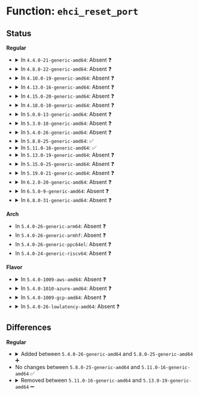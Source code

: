 # Function: <code>ehci_reset_port</code>

## Status
<b>Regular</b>
<ul>
<li>
<details>
<summary>In <code>4.4.0-21-generic-amd64</code>: Absent ❓</summary>

```json
{
  "name": "ehci_reset_port",
  "collision_type": "Unique Static",
  "inline_type": "Full",
  "funcs": [
    {
      "addr": 18446744071585541057,
      "name": "ehci_reset_port",
      "external": false,
      "loc": "drivers/usb/early/ehci-dbgp.c:614",
      "file": "drivers/usb/early/ehci-dbgp.c",
      "inline": "not declared, inlined",
      "caller_inline": [
        "drivers/usb/early/ehci-dbgp.c:_dbgp_external_startup"
      ],
      "caller_func": []
    }
  ],
  "symbols": []
}
```
</details>
</li>
<li>
<details>
<summary>In <code>4.8.0-22-generic-amd64</code>: Absent ❓</summary>

```json
{
  "name": "ehci_reset_port",
  "collision_type": "Unique Static",
  "inline_type": "Full",
  "funcs": [
    {
      "addr": 18446744071585934838,
      "name": "ehci_reset_port",
      "external": false,
      "loc": "drivers/usb/early/ehci-dbgp.c:614",
      "file": "drivers/usb/early/ehci-dbgp.c",
      "inline": "not declared, inlined",
      "caller_inline": [
        "drivers/usb/early/ehci-dbgp.c:_dbgp_external_startup"
      ],
      "caller_func": []
    }
  ],
  "symbols": []
}
```
</details>
</li>
<li>
<details>
<summary>In <code>4.10.0-19-generic-amd64</code>: Absent ❓</summary>

```json
{
  "name": "ehci_reset_port",
  "collision_type": "Unique Static",
  "inline_type": "Full",
  "funcs": [
    {
      "addr": 18446744071586123190,
      "name": "ehci_reset_port",
      "external": false,
      "loc": "drivers/usb/early/ehci-dbgp.c:613",
      "file": "drivers/usb/early/ehci-dbgp.c",
      "inline": "not declared, inlined",
      "caller_inline": [
        "drivers/usb/early/ehci-dbgp.c:_dbgp_external_startup"
      ],
      "caller_func": []
    }
  ],
  "symbols": []
}
```
</details>
</li>
<li>
<details>
<summary>In <code>4.13.0-16-generic-amd64</code>: Absent ❓</summary>

```json
{
  "name": "ehci_reset_port",
  "collision_type": "Unique Static",
  "inline_type": "Full",
  "funcs": [
    {
      "addr": 18446744071586211382,
      "name": "ehci_reset_port",
      "external": false,
      "loc": "drivers/usb/early/ehci-dbgp.c:612",
      "file": "drivers/usb/early/ehci-dbgp.c",
      "inline": "not declared, inlined",
      "caller_inline": [
        "drivers/usb/early/ehci-dbgp.c:_dbgp_external_startup"
      ],
      "caller_func": []
    }
  ],
  "symbols": []
}
```
</details>
</li>
<li>
<details>
<summary>In <code>4.15.0-20-generic-amd64</code>: Absent ❓</summary>

```json
{
  "name": "ehci_reset_port",
  "collision_type": "Unique Static",
  "inline_type": "Full",
  "funcs": [
    {
      "addr": 18446744071586674678,
      "name": "ehci_reset_port",
      "external": false,
      "loc": "drivers/usb/early/ehci-dbgp.c:613",
      "file": "drivers/usb/early/ehci-dbgp.c",
      "inline": "not declared, inlined",
      "caller_inline": [
        "drivers/usb/early/ehci-dbgp.c:_dbgp_external_startup"
      ],
      "caller_func": []
    }
  ],
  "symbols": []
}
```
</details>
</li>
<li>
<details>
<summary>In <code>4.18.0-10-generic-amd64</code>: Absent ❓</summary>

```json
{
  "name": "ehci_reset_port",
  "collision_type": "Unique Static",
  "inline_type": "Full",
  "funcs": [
    {
      "addr": 18446744071586940381,
      "name": "ehci_reset_port",
      "external": false,
      "loc": "drivers/usb/early/ehci-dbgp.c:613",
      "file": "drivers/usb/early/ehci-dbgp.c",
      "inline": "not declared, inlined",
      "caller_inline": [
        "drivers/usb/early/ehci-dbgp.c:_dbgp_external_startup"
      ],
      "caller_func": []
    }
  ],
  "symbols": []
}
```
</details>
</li>
<li>
<details>
<summary>In <code>5.0.0-13-generic-amd64</code>: Absent ❓</summary>

```json
{
  "name": "ehci_reset_port",
  "collision_type": "Unique Static",
  "inline_type": "Full",
  "funcs": [
    {
      "addr": 18446744071587097821,
      "name": "ehci_reset_port",
      "external": false,
      "loc": "drivers/usb/early/ehci-dbgp.c:613",
      "file": "drivers/usb/early/ehci-dbgp.c",
      "inline": "not declared, inlined",
      "caller_inline": [
        "drivers/usb/early/ehci-dbgp.c:_dbgp_external_startup"
      ],
      "caller_func": []
    }
  ],
  "symbols": []
}
```
</details>
</li>
<li>
<details>
<summary>In <code>5.3.0-18-generic-amd64</code>: Absent ❓</summary>

```json
{
  "name": "ehci_reset_port",
  "collision_type": "Unique Static",
  "inline_type": "Full",
  "funcs": [
    {
      "addr": 18446744071587362654,
      "name": "ehci_reset_port",
      "external": false,
      "loc": "drivers/usb/early/ehci-dbgp.c:613",
      "file": "drivers/usb/early/ehci-dbgp.c",
      "inline": "not declared, inlined",
      "caller_inline": [
        "drivers/usb/early/ehci-dbgp.c:_dbgp_external_startup"
      ],
      "caller_func": []
    }
  ],
  "symbols": []
}
```
</details>
</li>
<li>
<details>
<summary>In <code>5.4.0-26-generic-amd64</code>: Absent ❓</summary>

```json
{
  "name": "ehci_reset_port",
  "collision_type": "Unique Static",
  "inline_type": "Full",
  "funcs": [
    {
      "addr": 18446744071587564494,
      "name": "ehci_reset_port",
      "external": false,
      "loc": "drivers/usb/early/ehci-dbgp.c:613",
      "file": "drivers/usb/early/ehci-dbgp.c",
      "inline": "not declared, inlined",
      "caller_inline": [
        "drivers/usb/early/ehci-dbgp.c:_dbgp_external_startup"
      ],
      "caller_func": []
    }
  ],
  "symbols": []
}
```
</details>
</li>
<li>
<details>
<summary>In <code>5.8.0-25-generic-amd64</code>: ✅</summary>

```c
int ehci_reset_port(int port)
```

```json
{
  "name": "ehci_reset_port",
  "collision_type": "Unique Static",
  "inline_type": "No",
  "funcs": [
    {
      "addr": 18446744071588422832,
      "name": "ehci_reset_port",
      "external": false,
      "loc": "drivers/usb/early/ehci-dbgp.c:613",
      "file": "drivers/usb/early/ehci-dbgp.c",
      "inline": "seen, unknown",
      "caller_inline": [],
      "caller_func": [
        "drivers/usb/early/ehci-dbgp.c:_dbgp_external_startup"
      ]
    }
  ],
  "symbols": [
    {
      "addr": 18446744071588422832,
      "name": "ehci_reset_port",
      "section": ".text",
      "bind": "STB_LOCAL",
      "size": 218
    }
  ]
}
```
</details>
</li>
<li>
<details>
<summary>In <code>5.11.0-16-generic-amd64</code>: ✅</summary>

```c
int ehci_reset_port(int port)
```

```json
{
  "name": "ehci_reset_port",
  "collision_type": "Unique Static",
  "inline_type": "No",
  "funcs": [
    {
      "addr": 18446744071588453280,
      "name": "ehci_reset_port",
      "external": false,
      "loc": "drivers/usb/early/ehci-dbgp.c:608",
      "file": "drivers/usb/early/ehci-dbgp.c",
      "inline": "seen, unknown",
      "caller_inline": [],
      "caller_func": [
        "drivers/usb/early/ehci-dbgp.c:_dbgp_external_startup"
      ]
    }
  ],
  "symbols": [
    {
      "addr": 18446744071588453280,
      "name": "ehci_reset_port",
      "section": ".text",
      "bind": "STB_LOCAL",
      "size": 218
    }
  ]
}
```
</details>
</li>
<li>
<details>
<summary>In <code>5.13.0-19-generic-amd64</code>: Absent ❓</summary>

```json
{
  "name": "ehci_reset_port",
  "collision_type": "Unique Static",
  "inline_type": "Full",
  "funcs": [
    {
      "addr": 18446744071588337742,
      "name": "ehci_reset_port",
      "external": false,
      "loc": "drivers/usb/early/ehci-dbgp.c:608",
      "file": "drivers/usb/early/ehci-dbgp.c",
      "inline": "not declared, inlined",
      "caller_inline": [
        "drivers/usb/early/ehci-dbgp.c:_dbgp_external_startup"
      ],
      "caller_func": []
    }
  ],
  "symbols": []
}
```
</details>
</li>
<li>
<details>
<summary>In <code>5.15.0-25-generic-amd64</code>: Absent ❓</summary>

```json
{
  "name": "ehci_reset_port",
  "collision_type": "Unique Static",
  "inline_type": "Full",
  "funcs": [
    {
      "addr": 18446744071588996268,
      "name": "ehci_reset_port",
      "external": false,
      "loc": "drivers/usb/early/ehci-dbgp.c:608",
      "file": "drivers/usb/early/ehci-dbgp.c",
      "inline": "not declared, inlined",
      "caller_inline": [
        "drivers/usb/early/ehci-dbgp.c:_dbgp_external_startup"
      ],
      "caller_func": []
    }
  ],
  "symbols": []
}
```
</details>
</li>
<li>
<details>
<summary>In <code>5.19.0-21-generic-amd64</code>: Absent ❓</summary>

```json
{
  "name": "ehci_reset_port",
  "collision_type": "Unique Static",
  "inline_type": "Full",
  "funcs": [
    {
      "addr": 18446744071590431811,
      "name": "ehci_reset_port",
      "external": false,
      "loc": "drivers/usb/early/ehci-dbgp.c:608",
      "file": "drivers/usb/early/ehci-dbgp.c",
      "inline": "not declared, inlined",
      "caller_inline": [
        "drivers/usb/early/ehci-dbgp.c:_dbgp_external_startup"
      ],
      "caller_func": []
    }
  ],
  "symbols": []
}
```
</details>
</li>
<li>
<details>
<summary>In <code>6.2.0-20-generic-amd64</code>: Absent ❓</summary>

```json
{
  "name": "ehci_reset_port",
  "collision_type": "Unique Static",
  "inline_type": "Full",
  "funcs": [
    {
      "addr": 18446744071592070275,
      "name": "ehci_reset_port",
      "external": false,
      "loc": "drivers/usb/early/ehci-dbgp.c:608",
      "file": "drivers/usb/early/ehci-dbgp.c",
      "inline": "not declared, inlined",
      "caller_inline": [
        "drivers/usb/early/ehci-dbgp.c:_dbgp_external_startup"
      ],
      "caller_func": []
    }
  ],
  "symbols": []
}
```
</details>
</li>
<li>
<details>
<summary>In <code>6.5.0-9-generic-amd64</code>: Absent ❓</summary>

```json
{
  "name": "ehci_reset_port",
  "collision_type": "Unique Static",
  "inline_type": "Full",
  "funcs": [
    {
      "addr": 18446744071592493189,
      "name": "ehci_reset_port",
      "external": false,
      "loc": "drivers/usb/early/ehci-dbgp.c:608",
      "file": "drivers/usb/early/ehci-dbgp.c",
      "inline": "not declared, inlined",
      "caller_inline": [
        "drivers/usb/early/ehci-dbgp.c:_dbgp_external_startup"
      ],
      "caller_func": []
    }
  ],
  "symbols": []
}
```
</details>
</li>
<li>
<details>
<summary>In <code>6.8.0-31-generic-amd64</code>: Absent ❓</summary>

```json
{
  "name": "ehci_reset_port",
  "collision_type": "Unique Static",
  "inline_type": "Full",
  "funcs": [
    {
      "addr": 18446744071593237573,
      "name": "ehci_reset_port",
      "external": false,
      "loc": "drivers/usb/early/ehci-dbgp.c:608",
      "file": "drivers/usb/early/ehci-dbgp.c",
      "inline": "not declared, inlined",
      "caller_inline": [
        "drivers/usb/early/ehci-dbgp.c:_dbgp_external_startup"
      ],
      "caller_func": []
    }
  ],
  "symbols": []
}
```
</details>
</li>
</ul>
<b>Arch</b>
<ul>
<li>
In <code>5.4.0-26-generic-arm64</code>: Absent ❓
</li>
<li>
In <code>5.4.0-26-generic-armhf</code>: Absent ❓
</li>
<li>
In <code>5.4.0-26-generic-ppc64el</code>: Absent ❓
</li>
<li>
In <code>5.4.0-24-generic-riscv64</code>: Absent ❓
</li>
</ul>
<b>Flavor</b>
<ul>
<li>
<details>
<summary>In <code>5.4.0-1009-aws-amd64</code>: Absent ❓</summary>

```json
{
  "name": "ehci_reset_port",
  "collision_type": "Unique Static",
  "inline_type": "Full",
  "funcs": [
    {
      "addr": 18446744071587260830,
      "name": "ehci_reset_port",
      "external": false,
      "loc": "drivers/usb/early/ehci-dbgp.c:613",
      "file": "drivers/usb/early/ehci-dbgp.c",
      "inline": "not declared, inlined",
      "caller_inline": [
        "drivers/usb/early/ehci-dbgp.c:_dbgp_external_startup"
      ],
      "caller_func": []
    }
  ],
  "symbols": []
}
```
</details>
</li>
<li>
<details>
<summary>In <code>5.4.0-1010-azure-amd64</code>: Absent ❓</summary>

```json
{
  "name": "ehci_reset_port",
  "collision_type": "Unique Static",
  "inline_type": "Full",
  "funcs": [
    {
      "addr": 18446744071587029198,
      "name": "ehci_reset_port",
      "external": false,
      "loc": "drivers/usb/early/ehci-dbgp.c:613",
      "file": "drivers/usb/early/ehci-dbgp.c",
      "inline": "not declared, inlined",
      "caller_inline": [
        "drivers/usb/early/ehci-dbgp.c:_dbgp_external_startup"
      ],
      "caller_func": []
    }
  ],
  "symbols": []
}
```
</details>
</li>
<li>
<details>
<summary>In <code>5.4.0-1009-gcp-amd64</code>: Absent ❓</summary>

```json
{
  "name": "ehci_reset_port",
  "collision_type": "Unique Static",
  "inline_type": "Full",
  "funcs": [
    {
      "addr": 18446744071587519054,
      "name": "ehci_reset_port",
      "external": false,
      "loc": "drivers/usb/early/ehci-dbgp.c:613",
      "file": "drivers/usb/early/ehci-dbgp.c",
      "inline": "not declared, inlined",
      "caller_inline": [
        "drivers/usb/early/ehci-dbgp.c:_dbgp_external_startup"
      ],
      "caller_func": []
    }
  ],
  "symbols": []
}
```
</details>
</li>
<li>
<details>
<summary>In <code>5.4.0-26-lowlatency-amd64</code>: Absent ❓</summary>

```json
{
  "name": "ehci_reset_port",
  "collision_type": "Unique Static",
  "inline_type": "Full",
  "funcs": [
    {
      "addr": 18446744071587626958,
      "name": "ehci_reset_port",
      "external": false,
      "loc": "drivers/usb/early/ehci-dbgp.c:613",
      "file": "drivers/usb/early/ehci-dbgp.c",
      "inline": "not declared, inlined",
      "caller_inline": [
        "drivers/usb/early/ehci-dbgp.c:_dbgp_external_startup"
      ],
      "caller_func": []
    }
  ],
  "symbols": []
}
```
</details>
</li>
</ul>

## Differences
<b>Regular</b>
<ul>
<li>
<details>
<summary>Added between <code>5.4.0-26-generic-amd64</code> and <code>5.8.0-25-generic-amd64</code> ➕</summary>

```c
int ehci_reset_port(int port)
```
</details>
</li>
<li>
No changes between <code>5.8.0-25-generic-amd64</code> and <code>5.11.0-16-generic-amd64</code> ✅
</li>
<li>
<details>
<summary>Removed between <code>5.11.0-16-generic-amd64</code> and <code>5.13.0-19-generic-amd64</code> ➖</summary>

```c
int ehci_reset_port(int port)
```
</details>
</li>
</ul>
